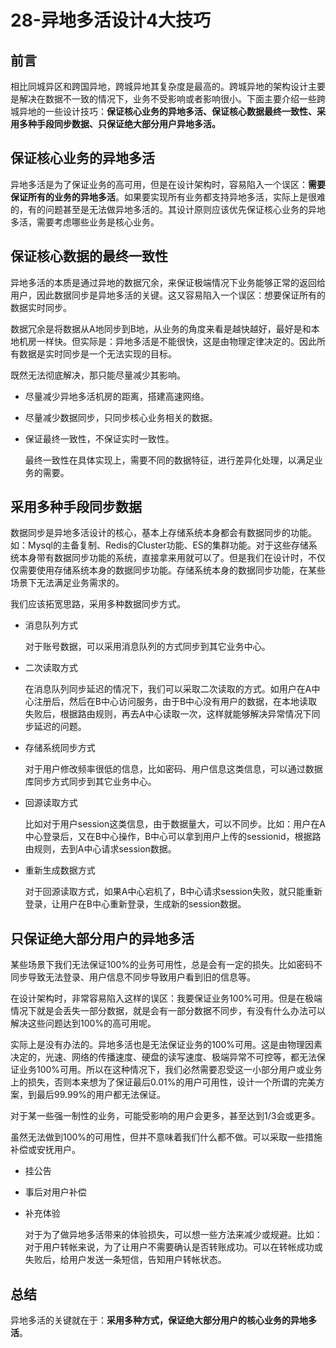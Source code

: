 # 28-异地多活设计4大技巧

## 前言

相比同城异区和跨国异地，跨城异地其复杂度是最高的。跨城异地的架构设计主要是解决在数据不一致的情况下，业务不受影响或者影响很小。下面主要介绍一些跨城异地的一些设计技巧：**保证核心业务的异地多活、保证核心数据最终一致性、采用多种手段同步数据、只保证绝大部分用户异地多活。**

## 保证核心业务的异地多活

异地多活是为了保证业务的高可用，但是在设计架构时，容易陷入一个误区：**需要保证所有的业务的异地多活**。如果要实现所有业务都支持异地多活，实际上是很难的，有的问题甚至是无法做异地多活的。其设计原则应该优先保证核心业务的异地多活，需要考虑哪些业务是核心业务。

## 保证核心数据的最终一致性

异地多活的本质是通过异地的数据冗余，来保证极端情况下业务能够正常的返回给用户，因此数据同步是异地多活的关键。这又容易陷入一个误区：想要保证所有的数据实时同步。

数据冗余是将数据从A地同步到B地，从业务的角度来看是越快越好，最好是和本地机房一样快。但实际是：异地多活是不能很快，这是由物理定律决定的。因此所有数据是实时同步是一个无法实现的目标。

既然无法彻底解决，那只能尽量减少其影响。

- 尽量减少异地多活机房的距离，搭建高速网络。
- 尽量减少数据同步，只同步核心业务相关的数据。
- 保证最终一致性，不保证实时一致性。

    最终一致性在具体实现上，需要不同的数据特征，进行差异化处理，以满足业务的需要。

## 采用多种手段同步数据

数据同步是异地多活设计的核心，基本上存储系统本身都会有数据同步的功能。如：Mysql的主备复制、Redis的Cluster功能、ES的集群功能。对于这些存储系统本身带有数据同步功能的系统，直接拿来用就可以了。但是我们在设计时，不仅仅需要使用存储系统本身的数据同步功能。存储系统本身的数据同步功能，在某些场景下无法满足业务需求的。

我们应该拓宽思路，采用多种数据同步方式。

- 消息队列方式
    
    对于账号数据，可以采用消息队列的方式同步到其它业务中心。

- 二次读取方式

    在消息队列同步延迟的情况下，我们可以采取二次读取的方式。如用户在A中心注册后，然后在B中心访问服务，由于B中心没有用户的数据，在本地读取失败后，根据路由规则，再去A中心读取一次，这样就能够解决异常情况下同步延迟的问题。

- 存储系统同步方式

    对于用户修改频率很低的信息，比如密码、用户信息这类信息，可以通过数据库同步方式同步到其它业务中心。

- 回源读取方式

    比如对于用户session这类信息，由于数据量大，可以不同步。比如：用户在A中心登录后，又在B中心操作，B中心可以拿到用户上传的sessionid，根据路由规则，去到A中心请求session数据。

- 重新生成数据方式

    对于回源读取方式，如果A中心宕机了，B中心请求session失败，就只能重新登录，让用户在B中心重新登录，生成新的session数据。

## 只保证绝大部分用户的异地多活

某些场景下我们无法保证100%的业务可用性，总是会有一定的损失。比如密码不同步导致无法登录、用户信息不同步导致用户看到旧的信息等。

在设计架构时，非常容易陷入这样的误区：我要保证业务100%可用。但是在极端情况下就是会丢失一部分数据，就是会有一部分数据不同步，有没有什么办法可以解决这些问题达到100%的高可用呢。

实际上是没有办法的。异地多活也是无法保证业务的100%可用。这是由物理因素决定的，光速、网络的传播速度、硬盘的读写速度、极端异常不可控等，都无法保证业务100%可用。所以在这种情况下，我们必然需要忍受这一小部分用户或业务上的损失，否则本来想为了保证最后0.01%的用户可用性，设计一个所谓的完美方案，到最后99.99%的用户都无法保证。

对于某一些强一制性的业务，可能受影响的用户会更多，甚至达到1/3会或更多。


虽然无法做到100%的可用性，但并不意味着我们什么都不做。可以采取一些措施补偿或安抚用户。

- 挂公告

- 事后对用户补偿

- 补充体验

    对于为了做异地多活带来的体验损失，可以想一些方法来减少或规避。比如：对于用户转帐来说，为了让用户不需要确认是否转账成功。可以在转帐成功或失败后，给用户发送一条短信，告知用户转帐状态。

## 总结

异地多活的关键就在于：**采用多种方式，保证绝大部分用户的核心业务的异地多活**。

<Valine/>




